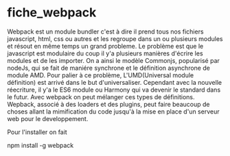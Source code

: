 # fiche_webpack

Webpack est un module bundler c'est à dire il prend tous nos fichiers javascript, html, css ou autres et les regroupe dans un ou plusieurs modules et résout en même temps un grand probleme. Le problème est que le javascript est modulaire du coup il y'a plusieurs manières d'écrire les modules et de les importer. On a ainsi le modèle Commonjs, popularisé par nodeJs, qui se fait de maniére synchrone et le définition asynchrone de module AMD. Pour palier à ce problème, L'UMD(Universal module définition) est arrivé dans le but d'universaliser. Cependant avec la nouvelle réecriture, il y'a le ES6 module ou Harmony qui va devenir le standard dans le futur. Avec webpack on peut mélanger ces types de définitions. Wepback, associé à des loaders et des plugins, peut faire beaucoup de choses allant la mimification du code jusqu'à la mise en place d'un serveur web pour le developpement.

Pour l'installer on fait

npm install -g webpack
